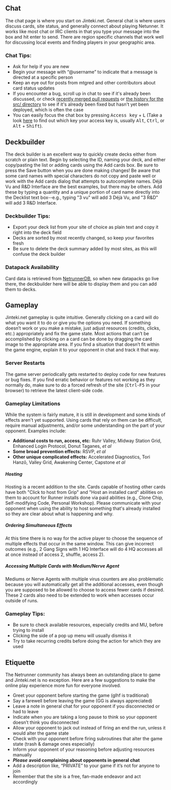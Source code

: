 ## Chat
The chat page is where you start on Jinteki.net. General chat is where users discuss cards, site status, and generally connect about playing Netunner. It works like most chat or IRC clients in that you type your message into the box and hit enter to send. There are region specific channels that work well for discussing local events and finding players in your geographic area.

### Chat Tips:
* Ask for help if you are new
* Begin your message with “@username” to indicate that a message is directed at a specific person
* Keep an eye out for posts from mtgred and other contributors about card status updates
* If you encounter a bug, scroll up in chat to see if it's already been discussed, or check [recently merged pull requests](https://github.com/mtgred/netrunner/pulls?q=is%3Apr+is%3Aclosed) or [the history for the src/ directory](https://github.com/mtgred/netrunner/commits/master/src/clj/game) to see if it's already been fixed but hasn't yet been deployed, which is often the case
* You can easily focus the chat box by pressing <kbd>Access key</kbd> + <kbd>L</kbd> (Take a look [here](https://en.wikipedia.org/wiki/Access_key) to find out which key your access key is, usually <kbd>Alt</kbd>, <kbd>Ctrl</kbd>, or <kbd>Alt</kbd> + <kbd>Shift</kbd>).

## Deckbuilder
The deck builder is an excellent way to quickly create decks either from scratch or plain text. Begin by selecting the ID, naming your deck, and either copy/pasting the list or adding cards using the Add cards box. Be sure to press the Save button when you are done making changes! Be aware that some card names with special characters do not copy and paste well or work with the Add cards dialog that attempts to autocomplete names. Déjà Vu and R&D Interface are the best examples, but there may be others. Add these by typing a quantity and a unique portion of card name directly into the Decklist text box--e.g., typing "3 vu" will add 3 Déjà Vu, and "3 R&D" will add 3 R&D Interface.

### Deckbuilder Tips:
* Export your deck list from your site of choice as plain text and copy it right into the deck field
* Decks are sorted by most recently changed, so keep your favorites fresh
* Be sure to delete the deck summary added by most sites, as this will confuse the deck builder

### Datapack Availability
Card data is retrieved from [NetrunnerDB](http://www.netrunnerdb.com), so when new datapacks go live there, the deckbuilder here will be able to display them and you can add them to decks. 

## Gameplay
Jinteki.net gameplay is quite intuitive. Generally clicking on a card will do what you want it to do or give you the options you need. If something doesn’t work or you make a mistake, just adjust resources (credits, clicks, etc.) appropriately and fix the game state. Most actions that can’t be accomplished by clicking on a card can be done by dragging the card image to the appropriate area. If you find a situation that doesn’t fit within the game engine, explain it to your opponent in chat and track it that way.
### Server Restarts
The game server periodically gets restarted to deploy code for new features or bug fixes. If you find erratic behavior or features not working as they normally do, make sure to do a forced refresh of the site (<kbd>Ctrl</kbd>-<kbd>F5</kbd> in your browser) to retrieve the latest client-side code. 
### Gameplay Limitations
While the system is fairly mature, it is still in development and some kinds of effects aren't yet supported. Using cards that rely on them can be difficult, require manual adjustments, and/or some understanding on the part of your opponent. Examples include: 

* **Additional costs to run, access, etc:** Ruhr Valley, Midway Station Grid, Enhanced Login Protocol, Donut Taganes, *et al*
* **Some broad prevention effects:** RSVP, *et al*
* **Other unique complicated effects:** Accelerated Diagnostics, Tori Hanzō, Valley Grid, Awakening Center, Capstone *et al*

##### Hosting
Hosting is a recent addition to the site. Cards capable of hosting other cards have both "Click to host from Grip" and "Host an installed card" abilities on them to account for Runner installs done via paid abilities (e.g., Clone Chip, Self-modifying Code, Personal Workshop). Please communicate with your opponent when using the ability to host something that's already installed so they are clear about what is happening and why. 

##### Ordering Simultaneous Effects
At this time there is no way for the active player to choose the sequence of multiple effects that occur in the same window. This can give incorrect outcomes (e.g., 2 Gang Signs with 1 HQ Interface will do 4 HQ accesses all at once instead of access 2, shuffle, access 2). 
##### Accessing Multiple Cards with Medium/Nerve Agent
Mediums or Nerve Agents with multiple virus counters are also problematic because you will automatically get all the additional accesses, even though you are supposed to be allowed to choose to access fewer cards if desired. These 2 cards also need to be extended to work when accesses occur outside of runs. 
### Gameplay Tips:
* Be sure to check available resources, especially credits and MU, before trying to install
* Clicking the side of a pop up menu will usually dismiss it
* Try to take recurring credits before doing the action for which they are used

## Etiquette
The Netrunner community has always been an outstanding place to game and Jinteki.net is no exception. Here are a few suggestions to make the online play experience more fun for everyone involved.

* Greet your opponent before starting the game (glhf is traditional)
* Say a farewell before leaving the game (GG is always appreciated)
* Leave a note in general chat for your opponent if you disconnected or had to leave
* Indicate when you are taking a long pause to think so your opponent doesn’t think you disconnected
* Allow your opponent to jack out instead of firing an end the run, unless it would alter the game state
* Check with your opponent before firing subroutines that alter the game state (trash & damage ones especially)
* Inform your opponent of your reasoning before adjusting resources manually
* ***Please*** **avoid complaining about opponents in general chat**
* Add a description like, “PRIVATE” to your game if it’s not for anyone to join
* Remember that the site is a free, fan-made endeavor and act accordingly